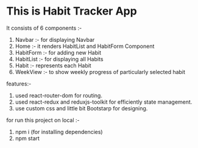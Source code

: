 # This is Habit Tracker App

It consists of 6 components :-

1. Navbar :- for displaying Navbar
2. Home :- it renders HabitList and HabitForm Component
3. HabitForm :- for adding new Habit
4. HabitList :- for displaying all Habits
5. Habit :- represents each Habit
6. WeekView :- to show weekly progress of particularly selected habit

features:-

1. used react-router-dom for routing.
2. used react-redux and reduxjs-toolkit for efficiently state management.
3. use custom css and little bit Bootstarp for designing.

for run this project on local :-

1. npm i (for installing dependencies)
2. npm start

